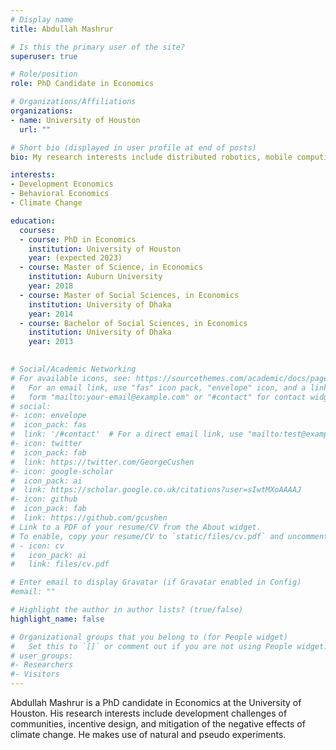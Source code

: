 ```yaml
---
# Display name
title: Abdullah Mashrur

# Is this the primary user of the site?
superuser: true

# Role/position
role: PhD Candidate in Economics

# Organizations/Affiliations
organizations:
- name: University of Houston
  url: ""

# Short bio (displayed in user profile at end of posts)
bio: My research interests include distributed robotics, mobile computing and programmable matter.

interests:
- Development Economics
- Behavioral Economics
- Climate Change

education:
  courses:
  - course: PhD in Economics 
    institution: University of Houston
    year: (expected 2023)
  - course: Master of Science, in Economics
    institution: Auburn University
    year: 2018
  - course: Master of Social Sciences, in Economics
    institution: University of Dhaka
    year: 2014
  - course: Bachelor of Social Sciences, in Economics
    institution: University of Dhaka
    year: 2013
    

# Social/Academic Networking
# For available icons, see: https://sourcethemes.com/academic/docs/page-builder/#icons
#   For an email link, use "fas" icon pack, "envelope" icon, and a link in the
#   form "mailto:your-email@example.com" or "#contact" for contact widget.
# social:
#- icon: envelope
#  icon_pack: fas
#  link: '/#contact'  # For a direct email link, use "mailto:test@example.org".
#- icon: twitter
#  icon_pack: fab
#  link: https://twitter.com/GeorgeCushen
#- icon: google-scholar
#  icon_pack: ai
#  link: https://scholar.google.co.uk/citations?user=sIwtMXoAAAAJ
#- icon: github
#  icon_pack: fab
#  link: https://github.com/gcushen
# Link to a PDF of your resume/CV from the About widget.
# To enable, copy your resume/CV to `static/files/cv.pdf` and uncomment the lines below.
# - icon: cv
#   icon_pack: ai
#   link: files/cv.pdf

# Enter email to display Gravatar (if Gravatar enabled in Config)
#email: ""

# Highlight the author in author lists? (true/false)
highlight_name: false

# Organizational groups that you belong to (for People widget)
#   Set this to `[]` or comment out if you are not using People widget.
# user_groups:
#- Researchers
#- Visitors
---
```


Abdullah Mashrur is a PhD candidate in Economics at the University of Houston. His research interests include development challenges of communities, incentive design, and mitigation of the negative effects of climate change. He makes use of natural and pseudo experiments.  




